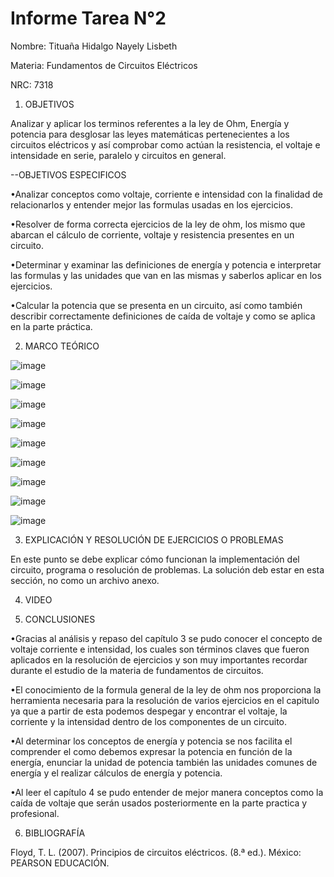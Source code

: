 # Informe Tarea N°2

Nombre: Tituaña Hidalgo Nayely Lisbeth

Materia: Fundamentos de Circuitos Eléctricos 

NRC: 7318

1. OBJETIVOS

Analizar y aplicar los terminos referentes a la ley de Ohm, Energía y potencia para desglosar las leyes matemáticas pertenecientes a los circuitos eléctricos y así   comprobar como actúan la resistencia, el voltaje e intensidade en serie, paralelo y circuitos en general.

--OBJETIVOS ESPECIFICOS 

•Analizar conceptos como voltaje, corriente e intensidad con la finalidad de relacionarlos y entender mejor las formulas usadas en los ejercicios.

•Resolver de forma correcta ejercicios de la ley de ohm, los mismo que abarcan el cálculo de corriente, voltaje y resistencia presentes en un circuito.

•Determinar y examinar las definiciones de energía y potencia e interpretar las formulas y las unidades que van en las mismas y saberlos aplicar en los ejercicios.

•Calcular la potencia que se presenta en un circuito, así como también describir correctamente definiciones de caída de voltaje y como se aplica en la parte práctica.

2. MARCO TEÓRICO 

![image](https://user-images.githubusercontent.com/105722861/169948088-e74169ad-f5bf-41cf-8e7a-f5609fe0700b.png)

![image](https://user-images.githubusercontent.com/105722861/169948193-7a623fe8-8a2f-422b-b4f4-fcbf385089c3.png)

![image](https://user-images.githubusercontent.com/105722861/169948200-fce794ba-d15f-400f-b0e6-b81f2ddec36b.png)

![image](https://user-images.githubusercontent.com/105722861/169948217-e2eaaa8f-f91c-4317-a74d-c7f16f1c30cf.png)

![image](https://user-images.githubusercontent.com/105722861/169948227-0e22fe4f-2343-46d9-8f86-a809d7d39c5a.png)

![image](https://user-images.githubusercontent.com/105722861/169948240-b8c67ab2-124a-42ac-a08b-c6c2aeb6f569.png)

![image](https://user-images.githubusercontent.com/105722861/169948265-039f9cb3-533f-4fc6-98bc-539847373e70.png)

![image](https://user-images.githubusercontent.com/105722861/169948280-38913945-8834-46d7-80a7-2258b9ea560b.png)

![image](https://user-images.githubusercontent.com/105722861/169948306-41b71a1f-4ace-45d2-9d54-cfaf3de70b8d.png)


3. EXPLICACIÓN Y RESOLUCIÓN DE EJERCICIOS O PROBLEMAS

En este punto se debe explicar cómo funcionan la implementación del circuito, programa o resolución de problemas.
La solución deb estar en esta sección, no como un archivo anexo.

4. VIDEO


5. CONCLUSIONES

•Gracias al análisis y repaso del capítulo 3 se pudo conocer el concepto de voltaje corriente e intensidad, los cuales son términos claves que fueron aplicados en la resolución de ejercicios y son muy importantes recordar durante el estudio de la materia de fundamentos de circuitos.

•El conocimiento de la formula general de la ley de ohm nos proporciona la herramienta necesaria para la resolución de varios ejercicios en el capitulo ya que a partir de esta podemos despegar y encontrar el voltaje, la corriente y la intensidad dentro de los componentes de un circuito.

•Al determinar los conceptos de energía y potencia se nos facilita el comprender el como debemos expresar la potencia en función de la energía, enunciar la unidad de potencia también las unidades comunes de energía y el realizar cálculos de energía y potencia.

•Al leer el capítulo 4 se pudo entender de mejor manera conceptos como la caída de voltaje que serán usados posteriormente en la parte practica y profesional.

6. BIBLIOGRAFÍA

Floyd, T. L. (2007). Principios de circuitos eléctricos. (8.ª ed.). México: PEARSON EDUCACIÓN.


